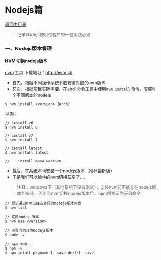 # Nodejs篇

[返回主目录](README.md)

> 
>
> 记录Nodejs使用过程中的一些实践心得

### 一、Nodejs版本管理



#### NVM 切换nodejs版本

[nvm](http://nvm.sh) 工具  下载地址：http://nvm.sh



- 首先，根据不同操作系统下载安装对应的nvm版本
- 其次，根据项目实际需要，在shell命令工具中使用`nvm install`  命令，安装N个不同版本的nodejs

```
$ nvm install <version> [arch]
```

举例：

```
// install v6
$ nvm install 6

// install v7
$ nvm install 7

// install latest
$ nvm install latest

//... install more version
```

- 最后，在系统本地安装一个nodejs版本（推荐最新版）
-  于是我们可以愉快的nvm切换玩耍了....

> 注释：windows下（其他系统下没有测试），安装nvm前不能存在nodejs版本的安装，否则当nvm切换nodejs版本后，npm将提示为无效命令

```
// 显示通过nvm已经安装好的nodejs版本列表
$ nvm list

// 切换nodejs版本
$ nvm use <version>

// 查看当前环境nodejs版本
$ node -v

// npm 命令...
$ npm -v 
$ npm intall pkgname [--save-dev]/[--save]
```

